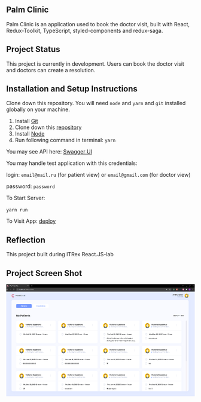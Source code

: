 ## Palm Clinic

Palm Clinic is an application used to book the doctor visit, built with React, Redux-Toolkit, TypeScript, styled-components and redux-saga.

## Project Status

This project is currently in development. Users can book the doctor visit and doctors can create a resolution.

## Installation and Setup Instructions

Clone down this repository. You will need `node` and `yarn` and `git` installed globally on your machine.

1. Install [Git](https://git-scm.com/book/en/v2/Getting-Started-Installing-Git)
2. Clone down this [repository](https://github.com/Feralwater/itrex-lab)
3. Install [Node](https://nodejs.org/en/download/package-manager/)
4. Run following command in terminal: `yarn`

You may see API here: [Swagger UI](https://reactlabapi.herokuapp.com/api/docs/#/)

You may handle test application with this credentials:

login: `email@mail.ru` (for patient view) or `email@gmail.com` (for doctor view)

password: `password`

To Start Server:

`yarn run`

To Visit App: [deploy](https://itrex-lab.vercel.app/sign-in)

## Reflection

This project built during ITRex React.JS-lab

## Project Screen Shot

<img src="img.png" height="300">
